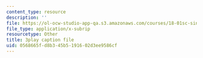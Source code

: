 ```yaml
---
content_type: resource
description: ''
file: https://ol-ocw-studio-app-qa.s3.amazonaws.com/courses/18-01sc-single-variable-calculus-fall-2010/0568665fd8b345b5191602d3ee9586cf_JXPe2J069c.srt
file_type: application/x-subrip
resourcetype: Other
title: 3play caption file
uid: 0568665f-d8b3-45b5-1916-02d3ee9586cf
---
```

